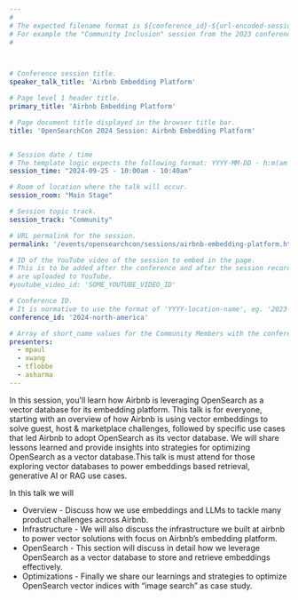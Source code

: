 ```yaml
---
#
# The expected filename format is ${conference_id}-${url-encoded-session-title}.md
# For example the "Community Inclusion" session from the 2023 conference in North America the title is "2023-north-america-community-inclusion.html"
#



# Conference session title.
speaker_talk_title: 'Airbnb Embedding Platform'

# Page level 1 header title.
primary_title: 'Airbnb Embedding Platform'

# Page document title displayed in the browser title bar.
title: 'OpenSearchCon 2024 Session: Airbnb Embedding Platform'


# Session date / time
# The template logic expects the following format: YYYY-MM-DD - h:m(am|pm)-(h:m(am|pm))
session_time: "2024-09-25 - 10:00am - 10:40am"

# Room of location where the talk will occur.
session_room: "Main Stage"

# Session topic track.
session_track: "Community"

# URL permalink for the session.
permalink: '/events/opensearchcon/sessions/airbnb-embedding-platform.html'

# ID of the YouTube video of the session to embed in the page.
# This is to be added after the conference and after the session recordings
# are uploaded to YouTube.
#youtube_video_id: 'SOME_YOUTUBE_VIDEO_ID'

# Conference ID.
# It is normative to use the format of 'YYYY-location-name', eg. '2023-north-america'.
conference_id: '2024-north-america'

# Array of short_name values for the Community Members with the conference_speaker persona whom are presenting the session. This includes the primary_speaker indicated above and any other presenters (if any).
presenters:
  - mpaul
  - xwang
  - tflobbe
  - asharma
---
```

In this session, you'll learn how Airbnb is leveraging OpenSearch as a vector database for its embedding platform. This talk is for everyone, starting with an overview of how Airbnb is using vector embeddings to solve guest, host & marketplace challenges, followed by specific use cases that led Airbnb to adopt OpenSearch as its vector database. We will share lessons learned and provide insights into strategies for optimizing OpenSearch as a vector database.This talk is must attend for those exploring vector databases to power embeddings based retrieval, generative AI or RAG use cases.


In this talk we will

* Overview - Discuss how we use embeddings and LLMs to tackle many product challenges across Airbnb.
* Infrastructure - We will also discuss the infrastructure we built at airbnb to power vector solutions with focus on Airbnb’s embedding platform.
* OpenSearch - This section will discuss in detail how we leverage OpenSearch as a vector database to store and retrieve embeddings effectively.
* Optimizations - Finally we share our learnings and strategies to optimize OpenSearch vector indices with “image search” as case study.

